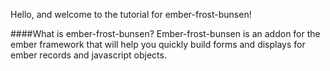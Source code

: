 Hello, and welcome to the tutorial for ember-frost-bunsen!

####What is ember-frost-bunsen?
Ember-frost-bunsen is an addon for the ember framework that will help you quickly build forms and displays for ember records and javascript objects.
